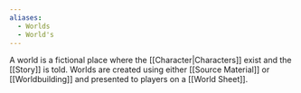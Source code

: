 ```yaml
---
aliases:
  - Worlds
  - World's
---
```

A world is a fictional place where the [[Character|Characters]] exist and the [[Story]] is told. Worlds are created using either [[Source Material]] or [[Worldbuilding]] and presented to players on a [[World Sheet]].